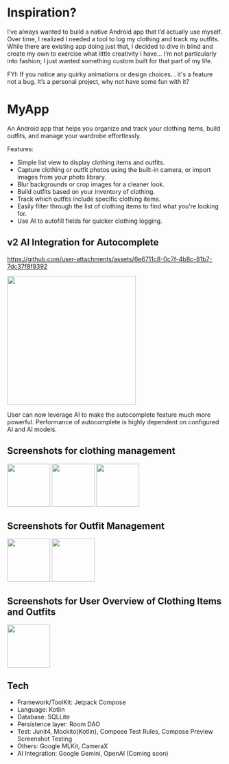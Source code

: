 # Inspiration?
I’ve always wanted to build a native Android app that I’d actually use myself. 
Over time, I realized I needed a tool to log my clothing and track my outfits. 
While there are existing app doing just that, I decided to dive in blind and create my own to exercise what little creativity I have... 
I’m not particularly into fashion; I just wanted something custom built for that part of my life. 

FYI: If you notice any quirky animations or design choices... it's a feature not a bug. It’s a personal project, why not have some fun with it?

# MyApp
An Android app that helps you organize and track your clothing items, build outfits, and manage your wardrobe effortlessly.

Features:
- Simple list view to display clothing items and outfits.
- Capture clothing or outfit photos using the built-in camera, or import images from your photo library.
- Blur backgrounds or crop images for a cleaner look.
- Build outfits based on your inventory of clothing.
- Track which outfits include specific clothing items.
- Easily filter through the list of clothing items to find what you're looking for.
- Use AI to autofill fields for quicker clothing logging.

## v2 AI Integration for Autocomplete
https://github.com/user-attachments/assets/6e6711c8-0c7f-4b8c-81b7-7dc37f8f8392

<img src="https://github.com/user-attachments/assets/5179f7e3-0cfd-483b-a62d-6ce23d854506" width="300">

User can now leverage AI to make the autocomplete feature much more powerful. 
Performance of autocomplete is highly dependent on configured AI and AI models. 


## Screenshots for clothing management
<p align="left">
  <img src="https://github.com/user-attachments/assets/8ed8140c-beca-4704-acf0-fa7124db1566" width="100" />
  <img src="https://github.com/user-attachments/assets/785257c1-6729-423c-a98b-b9705865ccdc" width="100" />
  <img src="https://github.com/user-attachments/assets/ad212343-8a90-4d97-bf62-d44222023793" width="100" />
</p>

## Screenshots for Outfit Management
<p align="left">
  <img src="https://github.com/user-attachments/assets/25d0989a-0879-47ca-8b66-4159d773d7d4" width="100" />
  <img src="https://github.com/user-attachments/assets/c6618d22-1817-426c-86fe-0dbd5619b037" width="100" />
</p>

## Screenshots for User Overview of Clothing Items and Outfits
<p align="left">
  <img src="https://github.com/user-attachments/assets/8fb195b1-970e-4b15-a71b-85d998ae5ff2" width="100" />
</p>


## Tech
- Framework/ToolKit: Jetpack Compose
- Language: Kotlin
- Database: SQLLite
- Persistence layer: Room DAO
- Test: Junit4, Mockito(Kotlin), Compose Test Rules, Compose Preview Screenshot Testing 
- Others: Google MLKit, CameraX
- AI Integration: Google Gemini, OpenAI (Coming soon)

